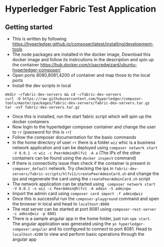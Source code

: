 # Hyperledger Fabric Test Application

## Getting started
* This is written by following https://hyperledger.github.io/composer/latest/installing/development-tools
* The node packages are installed in the docker image, Download this docker image and follow its instrcutions in the description and spin up the container https://hub.docker.com/r/sacredwizard/ubuntu-hyperledger-composer/
* Open ports 8080,8081,4200 of container and map those to the local ports
* Install the dev scripts in local 
```
mkdir ~/fabric-dev-servers && cd ~/fabric-dev-servers
curl -O https://raw.githubusercontent.com/hyperledger/composer-tools/master/packages/fabric-dev-servers/fabric-dev-servers.tar.gz
tar -xvf fabric-dev-servers.tar.gz
```
* Once this is installed, run the start fabric script which will spin up the docker containers
* Now login to the hyperledger composer container and change the user to `rr` (password for this is `rr`)
* Follow the composer documentation for the basic commands 
* In the home directory of user `rr` there is a folder `wiz` whic is a business network application and can be deployed using `composer network start -V 0.0.1 -n wiz -c PeerAdmin@hlfv1 -A a` (The IPs of the other containers can be found using the `docker inspect` command)
* If there is connectivity issue then check if the container is present in `composer_default` network. Try checking the ips in `fabric-dev-servers/fabric-scripts/hlfv11/createPeerAdminCard.sh` and change the ips and regenerate the card using the `createPeerAdminCard.sh` script
* The network application can be started using ` composer network start -V 0.0.1 -n wiz -c PeerAdmin@hlfv1 -A admin -S adminpw`
* Import the admin card using `composer card import -f admin@wiz`
* Once this is successful run the `composer-playground` command and open the browser in local and head to `localhost:8080` 
* The rest server can be started at port 8081 using `composer-rest-server -c admin@wiz -p 8081`
* There is a sample angular app in the home folder, just run `npm start`. The angular application was generated using the `yo hyperledger-composer:angular` and its configured to connect to port 8081. Head to `localhost:4200` to view and perform basic operations through the angular app